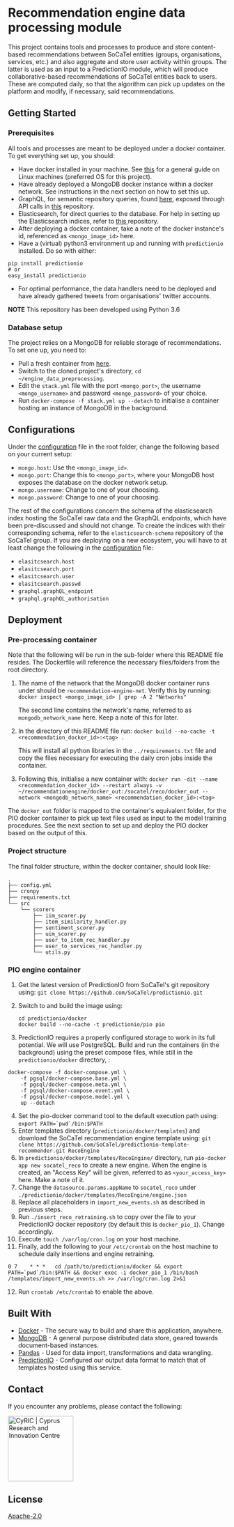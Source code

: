 # Recommendation engine data processing module

This project contains tools and processes to produce and store content-based recommendations between SoCaTel entities 
(groups, organisations, services, etc.) and also aggregate and store user activity within groups. The latter is used as 
an input to a PredictionIO module, which will produce collaborative-based recommendations of SoCaTel entities back to 
users. These are computed daily, so that the algorithm can pick up updates on the platform and modify, if necessary, 
said recommendations.

## Getting Started
### Prerequisites

All tools and processes are meant to be deployed under a docker container. To get everything set up, you should:

* Have docker installed in your machine. See [this](https://runnable.com/docker/install-docker-on-linux) for a general 
guide on Linux machines (preferred OS for this project).
* Have already deployed a MongoDB docker instance within a docker network. See instructions in the next section on how 
to set this up.
* GraphQL, for semantic repository queries, found [here](https://github.com/SoCaTel/socatel-graphql), exposed through
 API calls in [this](https://github.com/SoCaTel/rest-api) repository.
* Elasticsearch, for direct queries to the database. For help in setting up the Elasticsearch indices, refer to [this
](https://github.com/SoCaTel/elasticsearch-schema) repository.
* After deploying a docker container, take a note of the docker instance's id, referenced as `<mongo_image_id>` here.
* Have a (virtual) python3 environment up and running with `predictionio` installed. Do so with either:
```
pip install predictionio
# or
easy_install predictionio
```
* For optimal performance, the data handlers need to be deployed and have already gathered tweets from organisations' 
twitter accounts.

**NOTE** This repository has been developed using Python 3.6

### Database setup
The project relies on a MongoDB for reliable storage of recommendations. To set one up, you need to:

* Pull a fresh container from [here](https://hub.docker.com/_/mongo).
* Switch to the cloned project's directory, `cd ~/engine_data_preprocessing`.
* Edit the `stack.yml` file with the port `<mongo_port>`, the username `<mongo_username>` and password 
`<mongo_password>` of your choice.
* Run `docker-compose -f stack.yml up --detach` to initialise a container hosting an instance of MongoDB in the background.

## Configurations

Under the [configuration](../config.yml) file in the root folder, change the following based on your current setup:

* `mongo.host`: Use the `<mongo_image_id>`.
* `mongo.port`: Change this to `<mongo_port>`, where your MongoDB host exposes the database on the docker network setup.
* `mongo.username`: Change to one of your choosing.
* `mongo.password`: Change to one of your choosing.

The rest of the configurations concern the schema of the elasticsearch index hosting the SoCaTel raw data and the 
GraphQL endpoints, which have been pre-discussed and should not change. To create the indices with their
corresponding schema, refer to the `elasticsearch-schema` repository of the SoCaTel group. If you are deploying on a
new ecosystem, you will have to at least change the following in the [configuration](../config.yml) file:

* `elasitcsearch.host`
* `elasitcsearch.port`
* `elasitcsearch.user`
* `elasitcsearch.passwd`
* `graphql.graphQL_endpoint`
* `graphql.graphQL_authorisation`

## Deployment
### Pre-processing container

Note that the following will be run in the sub-folder where this README file resides. The Dockerfile will reference the
necessary files/folders from the root directory.

1. The name of the network that the MongoDB docker container runs under should be `recommendation-engine-net`. Verify 
this by running:
`docker inspect <mongo_image_id> | grep -A 2 "Networks"`

    The second line contains the network's name, referred to as `mongodb_network_name` here. Keep a note of this for 
    later. 

2. In the directory of this README file run:
`docker build --no-cache -t <recommendation_docker_id>:<tag> .`

    This will install all python libraries in the `../requirements.txt` file and copy the files necessary for executing 
    the daily cron jobs inside the container.

4. Following this, initialise a new container with:
`docker run -dit --name <recommendation_docker_id> --restart always -v ~/recommendationengine/docker_out:/socatel/reco/docker_out --network <mongodb_network_name> <recommendation_docker_id>:<tag>`

The `docker_out` folder is mapped to the container's equivalent folder, for the PIO docker container to pick up text 
files used as input to the model training procedures. See the next section to set up and deploy the PIO docker based on 
the output of this.

### Project structure
The final folder structure, within the docker container, should look like:

```
.
├── config.yml
├── cronpy
├── requirements.txt
└── src
    └── scorers
        ├── iim_scorer.py
        ├── item_similarity_handler.py
        ├── sentiment_scorer.py
        ├── uim_scorer.py
        ├── user_to_item_rec_handler.py
        ├── user_to_services_rec_handler.py
        └── utils.py
```

### PIO engine container

1. Get the latest version of PredictionIO from SoCaTel's git repository using: 
`git clone https://github.com/SoCaTel/predictionio.git`
2. Switch to and build the image using:
    ```
    cd predictionio/docker
    docker build --no-cache -t predictionio/pio pio
    ```

3. PredictionIO requires a properly configured storage to work in its full potential. We will use PostgreSQL. Build and 
run the containers (in the background) using the preset compose files, while still in the `predictionio/docker` 
directory, :
```
docker-compose -f docker-compose.yml \
    -f pgsql/docker-compose.base.yml \
    -f pgsql/docker-compose.meta.yml \
    -f pgsql/docker-compose.event.yml \
    -f pgsql/docker-compose.model.yml \
    up --detach
```

4. Set the pio-docker command tool to the default execution path using: ```export PATH=`pwd`/bin:$PATH```
5. Enter templates directory (`predictionio/docker/templates`) and download the SoCaTel recommendation engine template 
using: 
`git clone https://github.com/SoCaTel/predictionio-template-recommender.git RecoEngine`
6. In `predictionio/docker/templates/RecoEngine/` directory, run `pio-docker app new socatel_reco` to create a 
new engine. When the engine is created, an "Access Key" will be given, referred to as `<your_access_key>` here. 
Make a note of it.
7. Change the `datasource.params.appName` to `socatel_reco` under 
`./predictionio/docker/templates/RecoEngine/engine.json`
8. Replace all placeholders in `import_new_events.sh` as described in previous steps.
9. Run `./insert_reco_retraining.sh` to copy over the file to your PredictionIO docker repository (by default this is
`docker_pio_1`). Change accordingly.
10. Execute `touch /var/log/cron.log` on your host machine.
11. Finally, add the following to your `/etc/crontab` on the host machine to schedule daily insertions and engine 
retraining.
```
0 7    * * *   cd /path/to/predictionio/docker && export PATH=`pwd`/bin:$PATH && docker exec -i docker_pio_1 /bin/bash /templates/import_new_events.sh >> /var/log/cron.log 2>&1
```
12. Run `crontab /etc/crontab` to enable the above.

## Built With

* [Docker](https://www.docker.com/) - The secure way to build and share this application, anywhere.
* [MongoDB](https://www.mongodb.com/) - A general purpose distributed data store, geared towards document-based 
instances.
* [Pandas](https://pandas.pydata.org/) - Used for data import, transformations and data wrangling.
* [PredictionIO](https://predictionio.apache.org/) - Configured our output data format to match that of templates hosted
 using this service.

## **Contact**
If you encounter any problems, please contact the following:

[<img src="https://www.cyric.eu/wp-content/uploads/2017/04/cyric_logo_2017.svg" alt="CyRIC | Cyprus Research and Innovation Centre" width="150" />](mailto:info@cyric.eu)

## License

[Apache-2.0](../LICENSE)
